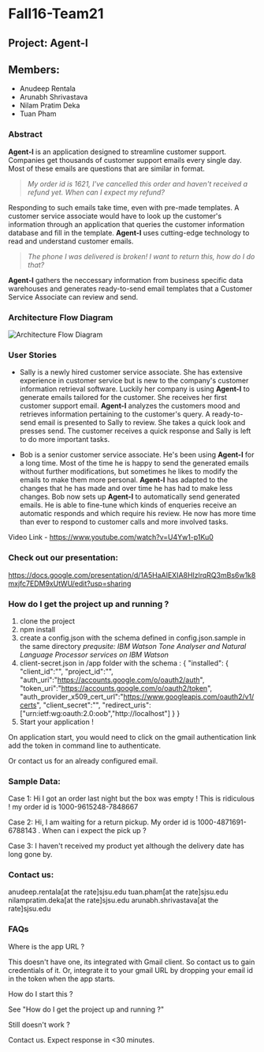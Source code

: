 # Fall16-Team21

## Project: Agent-I

## Members:
- Anudeep Rentala
- Arunabh Shrivastava
- Nilam Pratim Deka
- Tuan Pham

### Abstract
**Agent-I** is an application designed to streamline customer support. Companies get thousands of customer support emails every single day. Most of these emails are questions that are similar in format.

> *My order id is 1621, I've cancelled this order and haven't received a refund yet. When can I expect my refund?*

Responding to such emails take time, even with pre-made templates. A customer service associate would have to look up the customer's information through an application that queries the customer information database and fill in the template. **Agent-I** uses cutting-edge technology to read and understand customer emails.


> *The phone I was delivered is broken! I want to return this, how do I do that?*

**Agent-I** gathers the neccessary information from business specific data warehouses and generates ready-to-send email templates that a Customer Service Associate can review and send.

### Architecture Flow Diagram
![Architecture Flow Diagram](https://github.com/SJSU272Lab/Fall16-Team21/blob/master/images/project_flow_diagram.png)

### User Stories
- Sally is a newly hired customer service associate. She has extensive experience in customer service but is new to the company's customer information retrieval software. Luckily her company is using **Agent-I** to generate emails tailored for the customer. She receives her first customer support email. **Agent-I** analyzes the customers mood and retrieves information pertaining to the customer's query. A ready-to-send email is presented to Sally to review. She takes a quick look and presses send. The customer receives a quick response and Sally is left to do more important tasks.

- Bob is a senior customer service associate. He's been using **Agent-I** for a long time. Most of the time he is happy to send the generated emails without further modifications, but sometimes he likes to modify the emails to make them more personal. **Agent-I** has adapted to the changes that he has made and over time he has had to make less changes. Bob now sets up **Agent-I** to automatically send generated emails. He is able to fine-tune which kinds of enqueries receive an automatic responds and which require his review. He now has more time than ever to respond to customer calls and more involved tasks.

Video Link - https://www.youtube.com/watch?v=U4Yw1-p1Ku0

### Check out our presentation:

https://docs.google.com/presentation/d/1A5HaAIEXIA8HIzlrqRQ3mBs6w1k8mxjfc7EDM9xUtWU/edit?usp=sharing

### How do I get the project up and running ?

1. clone the project
2. npm install
3. create a config.json with the schema defined in config.json.sample in the same directory 
*prequsite: IBM Watson Tone Analyser and Natural Language Processor services on IBM Watson*
4. client-secret.json in /app folder with the schema :
{
  "installed":
  {
    "client_id":"",
    "project_id":"",
    "auth_uri":"https://accounts.google.com/o/oauth2/auth",
    "token_uri":"https://accounts.google.com/o/oauth2/token",
    "auth_provider_x509_cert_url":"https://www.googleapis.com/oauth2/v1/certs",
    "client_secret":"",
    "redirect_uris":["urn:ietf:wg:oauth:2.0:oob","http://localhost"]
  }
}
5. Start your application !

On application start, you would need to click on the gmail authentication link add the token in command line to authenticate.

Or contact us for an already configured email.




### Sample Data:

Case 1: Hi I got an order last night but the box was empty ! This is ridiculous ! my order id is 1000-9615248-7848667

Case 2: Hi, I am waiting for a return pickup. My order id is 1000-4871691-6788143 . When can i expect the pick up ?

Case 3: I haven't received my product yet although the delivery date has long gone by. 


### Contact us:

anudeep.rentala[at the rate]sjsu.edu 
tuan.pham[at the rate]sjsu.edu 
nilampratim.deka[at the rate]sjsu.edu 
arunabh.shrivastava[at the rate]sjsu.edu 

### FAQs

Where is the app URL ?

This doesn't have one, its integrated with Gmail client. So contact us to gain credentials of it.
Or, integrate it to your gmail URL by dropping your email id in the token when the app starts.

How do I start this ?

See "How do I get the project up and running ?"

Still doesn't work ?

Contact us. Expect response in <30 minutes.

